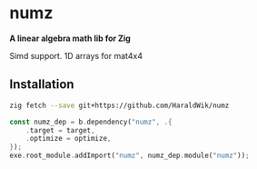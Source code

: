 # numz

**A linear algebra math lib for Zig**

Simd support.
1D arrays for mat4x4

## Installation

```bash
zig fetch --save git+https://github.com/HaraldWik/numz
```

```rust
const numz_dep = b.dependency("numz", .{
    .target = target,
    .optimize = optimize,
});
exe.root_module.addImport("numz", numz_dep.module("numz"));
```
